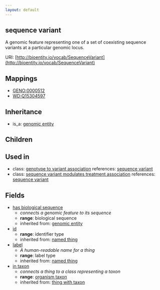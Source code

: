 ```yaml
---
layout: default
---
```


## sequence variant


A genomic feature representing one of a set of coexisting sequence variants at a particular genomic locus.

URI: [http://bioentity.io/vocab/SequenceVariant](http://bioentity.io/vocab/SequenceVariant)
## Mappings

 * [GENO:0000512](http://purl.obolibrary.org/obo/GENO_0000512)
 * [WD:Q15304597](http://purl.obolibrary.org/obo/WD_Q15304597)

## Inheritance

 *  is_a: [genomic entity](GenomicEntity.html)

## Children


## Used in

 *  class: [genotype to variant association](GenotypeToVariantAssociation.html) references: [sequence variant](SequenceVariant.html)
 *  class: [sequence variant modulates treatment association](SequenceVariantModulatesTreatmentAssociation.html) references: [sequence variant](SequenceVariant.html)

## Fields

 * [has biological sequence](has_biological_sequence.html)
    * _connects a genomic feature to its sequence_
    * __range__: biological sequence
    * inherited from: [genomic entity](GenomicEntity.html)
 * [id](id.html)
    * __range__: identifier type
    * inherited from: [named thing](NamedThing.html)
 * [label](label.html)
    * _A human-readable name for a thing_
    * __range__: label type
    * inherited from: [named thing](NamedThing.html)
 * [in taxon](in_taxon.html)
    * _connects a thing to a class representing a taxon_
    * __range__: [organism taxon](OrganismTaxon.html)
    * inherited from: [thing with taxon](ThingWithTaxon.html)
